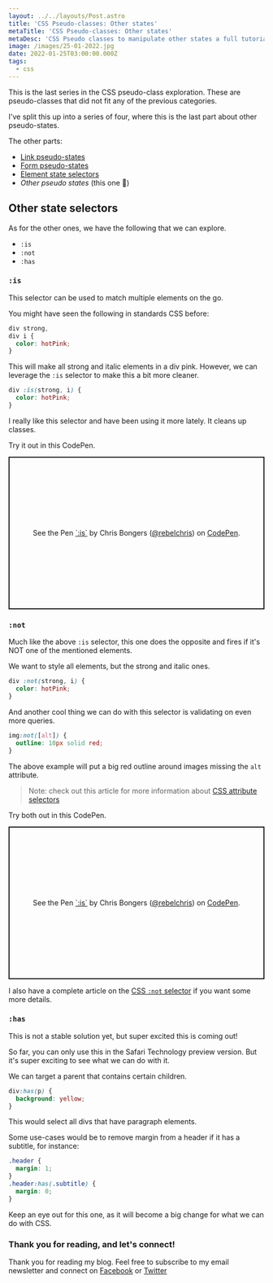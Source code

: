 ```yaml
---
layout: ../../layouts/Post.astro
title: 'CSS Pseudo-classes: Other states'
metaTitle: 'CSS Pseudo-classes: Other states'
metaDesc: 'CSS Pseudo classes to manipulate other states a full tutorial [2022]'
image: /images/25-01-2022.jpg
date: 2022-01-25T03:00:00.000Z
tags:
  - css
---
```


This is the last series in the CSS pseudo-class exploration.
These are pseudo-classes that did not fit any of the previous categories.

I've split this up into a series of four, where this is the last part about other pseudo-states.

The other parts:

- [Link pseudo-states](https://daily-dev-tips.com/posts/css-pseudo-classes-links/)
- [Form pseudo-states](https://daily-dev-tips.com/posts/css-pseudo-classes-forms/)
- [Element state selectors](https://daily-dev-tips.com/posts/css-pseudo-classes-element-states/)
- _Other pseudo states_ (this one 💖)

## Other state selectors

As for the other ones, we have the following that we can explore.

- `:is`
- `:not`
- `:has`

### `:is`

This selector can be used to match multiple elements on the go.

You might have seen the following in standards CSS before:

```css
div strong,
div i {
  color: hotPink;
}
```

This will make all strong and italic elements in a div pink.
However, we can leverage the `:is` selector to make this a bit more cleaner.

```css
div :is(strong, i) {
  color: hotPink;
}
```

I really like this selector and have been using it more lately. It cleans up classes.

Try it out in this CodePen.

<p class="codepen" data-height="300" data-default-tab="result" data-slug-hash="xxXMBOq" data-user="rebelchris" style="height: 300px; box-sizing: border-box; display: flex; align-items: center; justify-content: center; border: 2px solid; margin: 1em 0; padding: 1em;">
  <span>See the Pen <a href="https://codepen.io/rebelchris/pen/xxXMBOq">
  `:is`</a> by Chris Bongers (<a href="https://codepen.io/rebelchris">@rebelchris</a>)
  on <a href="https://codepen.io">CodePen</a>.</span>
</p>
<script async src="https://cpwebassets.codepen.io/assets/embed/ei.js"></script>

### `:not`

Much like the above `:is` selector, this one does the opposite and fires if it's NOT one of the mentioned elements.

We want to style all elements, but the strong and italic ones.

```css
div :not(strong, i) {
  color: hotPink;
}
```

And another cool thing we can do with this selector is validating on even more queries.

```css
img:not([alt]) {
  outline: 10px solid red;
}
```

The above example will put a big red outline around images missing the `alt` attribute.

> Note: check out this article for more information about [CSS attribute selectors](https://daily-dev-tips.com/posts/css-attribute-selectors/)

Try both out in this CodePen.

<p class="codepen" data-height="300" data-default-tab="result" data-slug-hash="NWaoJbV" data-user="rebelchris" style="height: 300px; box-sizing: border-box; display: flex; align-items: center; justify-content: center; border: 2px solid; margin: 1em 0; padding: 1em;">
  <span>See the Pen <a href="https://codepen.io/rebelchris/pen/NWaoJbV">
  `:is`</a> by Chris Bongers (<a href="https://codepen.io/rebelchris">@rebelchris</a>)
  on <a href="https://codepen.io">CodePen</a>.</span>
</p>
<script async src="https://cpwebassets.codepen.io/assets/embed/ei.js"></script>

I also have a complete article on the [CSS `:not` selector](https://daily-dev-tips.com/posts/css-not-selector/) if you want some more details.

### `:has`

This is not a stable solution yet, but super excited this is coming out!

So far, you can only use this in the Safari Technology preview version.
But it's super exciting to see what we can do with it.

We can target a parent that contains certain children.

```css
div:has(p) {
  background: yellow;
}
```

This would select all divs that have paragraph elements.

Some use-cases would be to remove margin from a header if it has a subtitle, for instance:

```css
.header {
  margin: 1;
}
.header:has(.subtitle) {
  margin: 0;
}
```

Keep an eye out for this one, as it will become a big change for what we can do with CSS.

### Thank you for reading, and let's connect!

Thank you for reading my blog. Feel free to subscribe to my email newsletter and connect on [Facebook](https://www.facebook.com/DailyDevTipsBlog) or [Twitter](https://twitter.com/DailyDevTips1)
